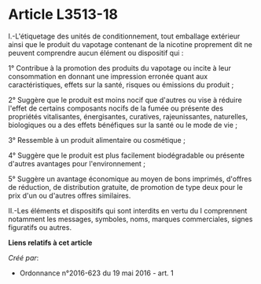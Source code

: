 # Article L3513-18

I.-L'étiquetage des unités de conditionnement, tout emballage extérieur ainsi que le produit du vapotage contenant de la
nicotine proprement dit ne peuvent comprendre aucun élément ou dispositif qui : 

1° Contribue à la promotion des produits du vapotage ou incite à leur consommation en donnant une impression erronée quant
aux caractéristiques, effets sur la santé, risques ou émissions du produit ; 

2° Suggère que le produit est moins nocif que d'autres ou vise à réduire l'effet de certains composants nocifs de la fumée ou
présente des propriétés vitalisantes, énergisantes, curatives, rajeunissantes, naturelles, biologiques ou a des effets
bénéfiques sur la santé ou le mode de vie ; 

3° Ressemble à un produit alimentaire ou cosmétique ; 

4° Suggère que le produit est plus facilement biodégradable ou présente d'autres avantages pour l'environnement ; 

5° Suggère un avantage économique au moyen de bons imprimés, d'offres de réduction, de distribution gratuite, de promotion de
type  deux pour le prix d'un  ou d'autres offres similaires. 

II.-Les éléments et dispositifs qui sont interdits en vertu du I comprennent notamment les messages, symboles, noms, marques
commerciales, signes figuratifs ou autres.

**Liens relatifs à cet article**

_Créé par_:

  - Ordonnance n°2016-623 du 19 mai 2016 - art. 1
